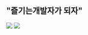 <h2>"즐기는개발자가 되자"</h2>
<img src='http://mazassumnida.wtf/api/generate_badge?boj=tedsoftj1123'/>  
<img src='https://wakatime.com/badge/user/e84d417e-94f1-4ead-8bac-f0cefb1c38ca.svg'/>

